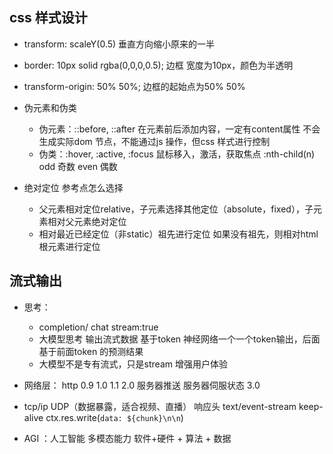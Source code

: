 ## css 样式设计
- transform: scaleY(0.5) 垂直方向缩小原来的一半
- border: 10px solid rgba(0,0,0,0.5); 边框 宽度为10px，颜色为半透明
- transform-origin: 50% 50%; 边框的起始点为50% 50%

- 伪元素和伪类
  - 伪元素：::before, ::after 在元素前后添加内容，一定有content属性 不会生成实际dom 节点，不能通过js 操作，但css 样式进行控制
  - 伪类：:hover, :active, :focus 鼠标移入，激活，获取焦点
    :nth-child(n) odd 奇数 even 偶数
- 绝对定位 参考点怎么选择
  - 父元素相对定位relative，子元素选择其他定位（absolute，fixed），子元素相对父元素绝对定位
  - 相对最近已经定位（非static）祖先进行定位
    如果没有祖先，则相对html 根元素进行定位
  

## 流式输出
- 思考：
  - completion/ chat stream:true
  - 大模型思考 输出流式数据
    基于token 神经网络一个一个token输出，后面基于前面token 的预测结果
  - 大模型不是专有流式，只是stream 增强用户体验
- 网络层：
  http 0.9 
  1.0 
  1.1 
  2.0  服务器推送 服务器伺服状态
  3.0  
- tcp/ip UDP（数据暴露，适合视频、直播）
  响应头 text/event-stream keep-alive
  ctx.res.write(`data: ${chunk}\n\n`)
  
- AGI ：人工智能 多模态能力
  软件+硬件 + 算法 + 数据